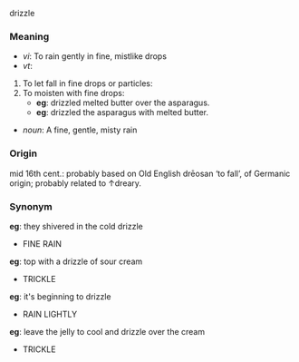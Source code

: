 drizzle
### Meaning
+ _vi_: To rain gently in fine, mistlike drops
+ _vt_: 
 1. To let fall in fine drops or particles:
 2. To moisten with fine drops:
	+ __eg__: drizzled melted butter over the asparagus.
    + __eg__: drizzled the asparagus with melted butter.

+ _noun_: A fine, gentle, misty rain

### Origin

mid 16th cent.: probably based on Old English drēosan ‘to fall’, of Germanic origin; probably related to ↑dreary.

### Synonym

__eg__: they shivered in the cold drizzle

+ FINE RAIN

__eg__: top with a drizzle of sour cream

+ TRICKLE

__eg__: it's beginning to drizzle

+ RAIN LIGHTLY

__eg__: leave the jelly to cool and drizzle over the cream

+ TRICKLE


